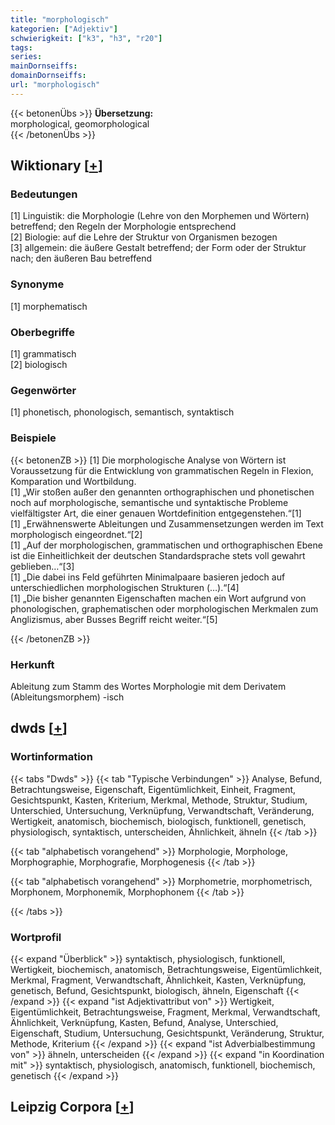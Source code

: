 ```yaml
---
title: "morphologisch"
kategorien: ["Adjektiv"]
schwierigkeit: ["k3", "h3", "r20"]
tags:
series:
mainDornseiffs:
domainDornseiffs:
url: "morphologisch"
---
```


{{< betonenÜbs >}}
**Übersetzung:**  
morphological, geomorphological  
{{< /betonenÜbs >}}

## Wiktionary [[+](https://de.wiktionary.org/wiki/morphologisch)]

### Bedeutungen
[1] Linguistik: die Morphologie (Lehre von den Morphemen und Wörtern) betreffend; den Regeln der Morphologie entsprechend  
[2] Biologie: auf die Lehre der Struktur von Organismen bezogen  
[3] allgemein: die äußere Gestalt betreffend; der Form oder der Struktur nach; den äußeren Bau betreffend  

### Synonyme
[1] morphematisch  

### Oberbegriffe
[1] grammatisch  
[2] biologisch  

### Gegenwörter
[1]  phonetisch, phonologisch, semantisch, syntaktisch  

### Beispiele
{{< betonenZB >}}
[1] Die morphologische Analyse von Wörtern ist Voraussetzung für die Entwicklung von grammatischen Regeln in Flexion, Komparation und Wortbildung.  
[1] „Wir stoßen außer den genannten orthographischen und phonetischen noch auf morphologische, semantische und syntaktische Probleme vielfältigster Art, die einer genauen Wortdefinition entgegenstehen.“[1]  
[1] „Erwähnenswerte Ableitungen und Zusammensetzungen  werden im Text morphologisch eingeordnet.“[2]  
[1] „Auf der morphologischen, grammatischen und orthographischen Ebene ist die Einheitlichkeit der deutschen Standardsprache stets voll gewahrt geblieben…“[3]  
[1] „Die dabei ins Feld geführten Minimalpaare basieren jedoch auf unterschiedlichen morphologischen Strukturen (…).“[4]  
[1] „Die bisher genannten Eigenschaften machen ein Wort aufgrund von phonologischen, graphematischen oder morphologischen Merkmalen zum Anglizismus, aber Busses Begriff reicht weiter.“[5]  

{{< /betonenZB >}}
### Herkunft
Ableitung zum Stamm des Wortes Morphologie mit dem Derivatem (Ableitungsmorphem) -isch  



## dwds [[+](https://www.dwds.de/wb/morphologisch)]

### Wortinformation
{{< tabs "Dwds" >}}
{{< tab "Typische Verbindungen" >}}
Analyse, Befund, Betrachtungsweise, Eigenschaft, Eigentümlichkeit, Einheit, Fragment, Gesichtspunkt, Kasten, Kriterium, Merkmal, Methode, Struktur, Studium, Unterschied, Untersuchung, Verknüpfung, Verwandtschaft, Veränderung, Wertigkeit, anatomisch, biochemisch, biologisch, funktionell, genetisch, physiologisch, syntaktisch, unterscheiden, Ähnlichkeit, ähneln
{{< /tab >}}

{{< tab "alphabetisch vorangehend" >}}
Morphologie, Morphologe, Morphographie, Morphografie, Morphogenesis
{{< /tab >}}

{{< tab "alphabetisch vorangehend" >}}
Morphometrie, morphometrisch, Morphonem, Morphonemik, Morphophonem
{{< /tab >}}

{{< /tabs >}}

### Wortprofil
{{< expand "Überblick" >}} syntaktisch, physiologisch, funktionell, Wertigkeit, biochemisch, anatomisch, Betrachtungsweise, Eigentümlichkeit, Merkmal, Fragment, Verwandtschaft, Ähnlichkeit, Kasten, Verknüpfung, genetisch, Befund, Gesichtspunkt, biologisch, ähneln, Eigenschaft {{< /expand >}}
{{< expand "ist Adjektivattribut von" >}} Wertigkeit, Eigentümlichkeit, Betrachtungsweise, Fragment, Merkmal, Verwandtschaft, Ähnlichkeit, Verknüpfung, Kasten, Befund, Analyse, Unterschied, Eigenschaft, Studium, Untersuchung, Gesichtspunkt, Veränderung, Struktur, Methode, Kriterium {{< /expand >}}
{{< expand "ist Adverbialbestimmung von" >}} ähneln, unterscheiden {{< /expand >}}
{{< expand "in Koordination mit" >}} syntaktisch, physiologisch, anatomisch, funktionell, biochemisch, genetisch {{< /expand >}}

## Leipzig Corpora [[+](https://corpora.uni-leipzig.de/en/res?word=morphologisch&corpusId=deu_newscrawl-public_2018)]

